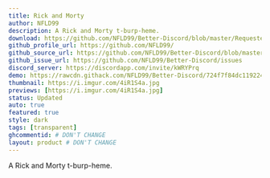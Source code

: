 ```yaml
---
title: Rick and Morty
author: NFLD99
description: A Rick and Morty t-burp-heme.
download: https://github.com/NFLD99/Better-Discord/blob/master/Requested/Updated/Rick_And_Morty.theme.css
github_profile_url: https://github.com/NFLD99/
github_source_url: https://github.com/NFLD99/Better-Discord/blob/master/Requested/Updated/Rick_And_Morty.theme.css
github_issue_url: https://github.com/NFLD99/Better-Discord/issues
discord_server: https://discordapp.com/invite/kWRYPrq
demo: https://rawcdn.githack.com/NFLD99/Better-Discord/724f7f84dc119224e397a20c85e509ba32285052/Requested/Updated/Rick_And_Morty.theme.css
thumbnail: https://i.imgur.com/4iR1S4a.jpg
previews: [https://i.imgur.com/4iR1S4a.jpg]
status: Updated
auto: true
featured: true
style: dark
tags: [transparent]
ghcommentid: # DON'T CHANGE
layout: product # DON'T CHANGE
---
```

A Rick and Morty t-burp-heme.